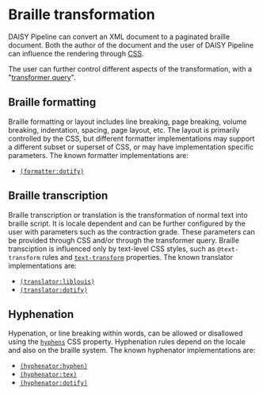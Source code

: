 <link rel="dp2:permalink" href="http://daisy.github.io/pipeline/Get-Help/User-Guide/Braille/">
<link rev="dp2:doc" href="../src/main/java/org/daisy/pipeline/braille/common/BrailleTranslator.java"/>
<link rev="dp2:doc" href="../src/main/java/org/daisy/pipeline/braille/common/Hyphenator.java"/>
<link rel="rdf:type" href="http://www.daisy.org/ns/pipeline/userdoc"/>

# Braille transformation

DAISY Pipeline can convert an XML document to a paginated braille
document. Both the author of the document and the user of DAISY
Pipeline can influence the rendering through [CSS][].

The user can further control different aspects of the transformation,
with a "[transformer
query](../src/main/resources/xml/data-types/transform-query.xml)".

## Braille formatting

Braille formatting or layout includes line breaking, page breaking,
volume breaking, indentation, spacing, page layout, etc. The layout is
primarily controlled by the CSS, but different formatter
implementations may support a different subset or superset of CSS, or
may have implementation specific parameters. The known formatter
implementations are:

- [`(formatter:dotify)`](http://daisy.github.io/pipeline/Get-Help/User-Guide/Braille/Dotify/)
<!-- `(formatter:liblouis)`: hidden from the user because the implementation is very incomplete -->

## Braille transcription

Braille transcription or translation is the transformation of normal
text into braille script. It is locale dependent and can be further
configured by the user with parameters such as the contraction
grade. These parameters can be provided through CSS and/or through the
transformer query. Braille transciption is influenced only by
text-level CSS styles, such as `@text-transform` rules and
[`text-transform`](http://braillespecs.github.io/braille-css/#h3_the-text-transform-property)
properties. The known translator implementations are:

- [`(translator:liblouis)`](http://daisy.github.io/pipeline/Get-Help/User-Guide/Braille/Liblouis/)
- [`(translator:dotify)`](http://daisy.github.io/pipeline/Get-Help/User-Guide/Braille/Dotify/#dotify-based-braille-transcription)

## Hyphenation

Hypenation, or line breaking within words, can be allowed or
disallowed using the
[`hyphens`](http://braillespecs.github.io/braille-css/#h3_breaking-within-words)
CSS property. Hyphenation rules depend on the locale and also on the
braille system. The known hyphenator implementations are:

- [`(hyphenator:hyphen)`](http://daisy.github.io/pipeline/Get-Help/User-Guide/Braille/Hyphenation/Hyphen/)
- [`(hyphenator:tex)`](http://daisy.github.io/pipeline/Get-Help/User-Guide/Braille/Hyphenation/TeX/)
- [`(hyphenator:dotify)`](http://daisy.github.io/pipeline/Get-Help/User-Guide/Braille/Dotify/#dotify-based-hyphenation)
<!-- `(hyphenator:liblouis)`: hidden from the user because I'd like to remove the ability to do hyphenation from Liblouis -->


[CSS]: http://braillespecs.github.io/braille-css
